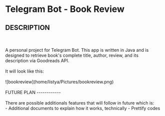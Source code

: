 Telegram Bot - Book Review
==========================

## DESCRIPTION
<br>
<br>
A personal project for Telegram Bot. This app is written in Java and is designed to retrieve book's complete title, author, review, and its description via Goodreads API.
<br>
<br>
It will look like this:
<br>
<br>
![bookreview](home/listya/Pictures/bookreview.png)
<br>
<br>
FUTURE PLAN
------------
<br>
<br>
There are possible additionals features that will follow in future which is:
<br>
- Additional documents to explain how it works, technically
- Prettify codes
 
